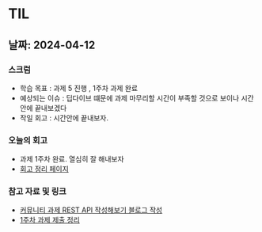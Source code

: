 # TIL

## 날짜: 2024-04-12

### 스크럼

- 학습 목표 : 과제 5 진행 , 1주차 과제 완료
- 예상되는 이슈 : 딥다이브 떄문에 과제 마무리할 시간이 부족할 것으로 보이나 시간안에 끝내보겠다
- 작일 회고 : 시간안에 끝내보자.

### 오늘의 회고

- 과제 1주차 완료. 열심히 잘 해내보자
- [회고 정리 페이지](https://sen2y-it.tistory.com/13?category=1175353)

### 참고 자료 및 링크

- [커뮤니티 과제 REST API 작성해보기 블로그 작성](https://sen2y-it.tistory.com/14?category=1175353)
- [1주차 과제 제출 정리](https://goorm.notion.site/09f0b51ce58344a5a6e44faef82c3219?pvs=4)
